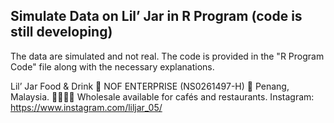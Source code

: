## Simulate Data on Lil’ Jar in R Program (code is still developing)
The data are simulated and not real. The code is provided in the "R Program Code" file along with the necessary explanations.

Lil’ Jar
Food & Drink
🏪 NOF ENTERPRISE (NS0261497-H)
📍 Penang, Malaysia.
🫱🏻‍🫲🏼 Wholesale available for cafés and restaurants.
Instagram: https://www.instagram.com/liljar_05/

